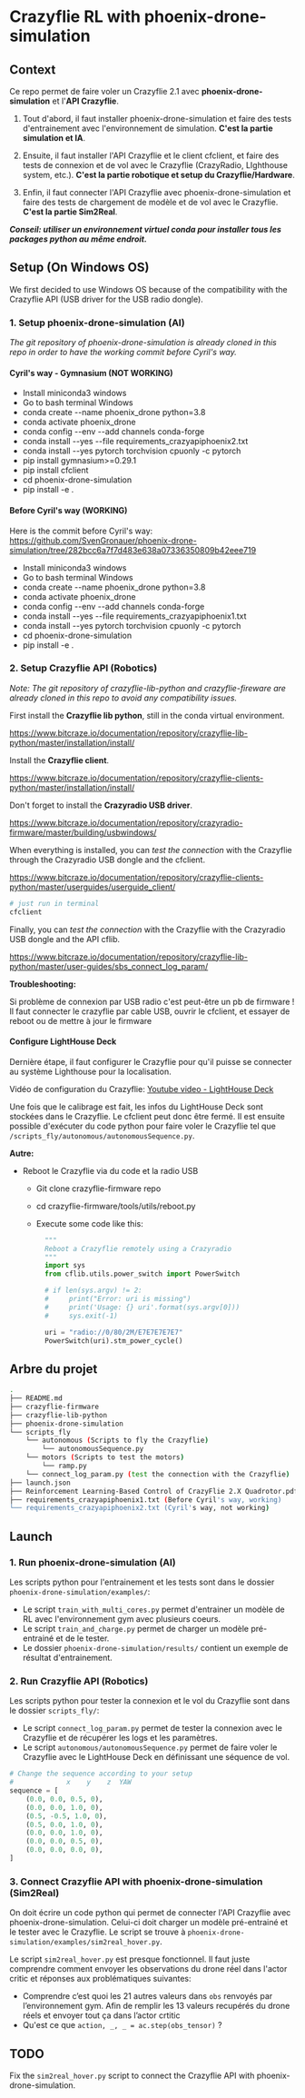 # Crazyflie RL with phoenix-drone-simulation

## Context

Ce repo permet de faire voler un Crazyflie 2.1 avec **phoenix-drone-simulation** et l'**API Crazyflie**.

1. Tout d'abord, il faut installer phoenix-drone-simulation et faire des tests d'entrainement avec l'environnement de simulation. **C'est la partie simulation et IA**.

2. Ensuite, il faut installer l'API Crazyflie et le client cfclient, et faire des tests de connexion et de vol avec le Crazyflie (CrazyRadio, LIghthouse system, etc.). **C'est la partie robotique et setup du Crazyflie/Hardware**.

3. Enfin, il faut connecter l'API Crazyflie avec phoenix-drone-simulation et faire des tests de chargement de modèle et de vol avec le Crazyflie. **C'est la partie Sim2Real**.

***Conseil: utiliser un environnement virtuel conda pour installer tous les packages python au même endroit.***

## Setup (On Windows OS)

We first decided to use Windows OS because of the compatibility with the Crazyflie API (USB driver for the USB radio dongle).

### 1. Setup phoenix-drone-simulation (AI)

*The git repository of phoenix-drone-simulation is already cloned in this repo in order to have the working commit before Cyril's way.*

#### Cyril's way - Gymnasium (NOT WORKING)

- Install miniconda3 windows
- Go to bash terminal Windows
- conda create --name phoenix_drone python=3.8
- conda activate phoenix_drone
- conda config --env --add channels conda-forge
- conda install --yes --file requirements_crazyapiphoenix2.txt
- conda install --yes pytorch torchvision cpuonly -c pytorch
- pip install gymnasium>=0.29.1
- pip install cfclient
- cd phoenix-drone-simulation
- pip install -e .

#### Before Cyril's way (WORKING)

Here is the commit before Cyril's way: https://github.com/SvenGronauer/phoenix-drone-simulation/tree/282bcc6a7f7d483e638a07336350809b42eee719

- Install miniconda3 windows
- Go to bash terminal Windows
- conda create --name phoenix_drone python=3.8
- conda activate phoenix_drone
- conda config --env --add channels conda-forge
- conda install --yes --file requirements_crazyapiphoenix1.txt
- conda install --yes pytorch torchvision cpuonly -c pytorch
- cd phoenix-drone-simulation
- pip install -e .

### 2. Setup Crazyflie API (Robotics)

*Note: The git repository of crazyflie-lib-python and crazyflie-fireware are already cloned in this repo to avoid any compatibility issues.*

First install the **Crazyflie lib python**, still in the conda virtual environment.

https://www.bitcraze.io/documentation/repository/crazyflie-lib-python/master/installation/install/

Install the **Crazyflie client**.

https://www.bitcraze.io/documentation/repository/crazyflie-clients-python/master/installation/install/

Don't forget to install the **Crazyradio USB driver**.

https://www.bitcraze.io/documentation/repository/crazyradio-firmware/master/building/usbwindows/

When everything is installed, you can *test the connection* with the Crazyflie through the Crazyradio USB dongle and the cfclient.

https://www.bitcraze.io/documentation/repository/crazyflie-clients-python/master/userguides/userguide_client/

```bash
# just run in terminal
cfclient
```

Finally, you can *test the connection* with the Crazyflie with the Crazyradio USB dongle and the API cflib.

https://www.bitcraze.io/documentation/repository/crazyflie-lib-python/master/user-guides/sbs_connect_log_param/

**Troubleshooting:**

Si problème de connexion par USB radio c'est peut-être un pb de firmware ! Il faut connecter le crazyflie par cable USB, ouvrir le cfclient, et essayer de reboot ou de mettre à jour le firmware

#### Configure LightHouse Deck

Dernière étape, il faut configurer le Crazyflie pour qu'il puisse se connecter au système Lighthouse pour la localisation.

Vidéo de configuration du Crazyflie: [Youtube video - LightHouse Deck](https://www.youtube.com/watch?v=DCEHht72B08)

Une fois que le calibrage est fait, les infos du LightHouse Deck sont stockées dans le Crazyflie. Le cfclient peut donc être fermé. Il est ensuite possible d'exécuter du code python pour faire voler le Crazyflie tel que `/scripts_fly/autonomous/autonomousSequence.py`.

**Autre:**

- Reboot le Crazyflie via du code et la radio USB
  - Git clone crazyflie-firmware repo
  - cd crazyflie-firmware/tools/utils/reboot.py
  - Execute some code like this:

    ```python
      """
      Reboot a Crazyflie remotely using a Crazyradio
      """
      import sys
      from cflib.utils.power_switch import PowerSwitch

      # if len(sys.argv) != 2:
      #     print("Error: uri is missing")
      #     print('Usage: {} uri'.format(sys.argv[0]))
      #     sys.exit(-1)

      uri = "radio://0/80/2M/E7E7E7E7E7"
      PowerSwitch(uri).stm_power_cycle()
    ```

## Arbre du projet

```bash
.
├── README.md
├── crazyflie-firmware
├── crazyflie-lib-python
├── phoenix-drone-simulation
└── scripts_fly
    └── autonomous (Scripts to fly the Crazyflie)
        └── autonomousSequence.py
    └── motors (Scripts to test the motors)
        └── ramp.py
    └── connect_log_param.py (test the connection with the Crazyflie)
├── launch.json
├── Reinforcement Learning-Based Control of CrazyFlie 2.X Quadrotor.pdf (Paper)
├── requirements_crazyapiphoenix1.txt (Before Cyril's way, working)
└── requirements_crazyapiphoenix2.txt (Cyril's way, not working)
```

## Launch

### 1. Run phoenix-drone-simulation (AI)

Les scripts python pour l'entrainement et les tests sont dans le dossier `phoenix-drone-simulation/examples/`:

- Le script `train_with_multi_cores.py` permet d'entrainer un modèle de RL avec l'environnement gym avec plusieurs coeurs.
- Le script `train_and_charge.py` permet de charger un modèle pré-entrainé et de le tester.
- Le dossier `phoenix-drone-simulation/results/` contient un exemple de résultat d'entrainement.

### 2. Run Crazyflie API (Robotics)

Les scripts python pour tester la connexion et le vol du Crazyflie sont dans le dossier `scripts_fly/`:

- Le script `connect_log_param.py` permet de tester la connexion avec le Crazyflie et de récupérer les logs et les paramètres.
- Le script `autonomous/autonomousSequence.py` permet de faire voler le Crazyflie avec le LightHouse Deck en définissant une séquence de vol.

```python
# Change the sequence according to your setup
#             x    y    z  YAW
sequence = [
    (0.0, 0.0, 0.5, 0),
    (0.0, 0.0, 1.0, 0),
    (0.5, -0.5, 1.0, 0),
    (0.5, 0.0, 1.0, 0),
    (0.0, 0.0, 1.0, 0),
    (0.0, 0.0, 0.5, 0),
    (0.0, 0.0, 0.0, 0),
]
```

### 3. Connect Crazyflie API with phoenix-drone-simulation (Sim2Real)

On doit écrire un code python qui permet de connecter l'API Crazyflie avec phoenix-drone-simulation. Celui-ci doit charger un modèle pré-entrainé et le tester avec le Crazyflie. Le script se trouve à `phoenix-drone-simulation/examples/sim2real_hover.py`.

Le script `sim2real_hover.py` est presque fonctionnel. Il faut juste comprendre comment envoyer les observations du drone réel dans l'actor critic et réponses aux problématiques suivantes:

- Comprendre c’est quoi les 21 autres valeurs dans `obs` renvoyés par l’environnement gym. Afin de remplir les 13 valeurs recupérés du drone réels et envoyer tout ça dans l’actor crtitic
- Qu'est ce que `action, _, _ = ac.step(obs_tensor)` ?

## TODO

Fix the `sim2real_hover.py` script to connect the Crazyflie API with phoenix-drone-simulation.